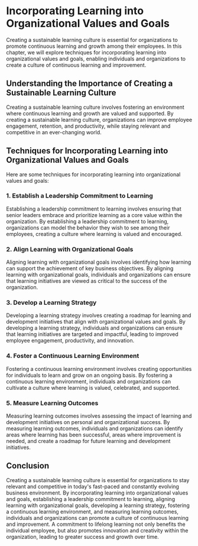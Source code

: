 # Incorporating Learning into Organizational Values and Goals

Creating a sustainable learning culture is essential for organizations to promote continuous learning and growth among their employees. In this chapter, we will explore techniques for incorporating learning into organizational values and goals, enabling individuals and organizations to create a culture of continuous learning and improvement.

## Understanding the Importance of Creating a Sustainable Learning Culture

Creating a sustainable learning culture involves fostering an environment where continuous learning and growth are valued and supported. By creating a sustainable learning culture, organizations can improve employee engagement, retention, and productivity, while staying relevant and competitive in an ever-changing world.

## Techniques for Incorporating Learning into Organizational Values and Goals

Here are some techniques for incorporating learning into organizational values and goals:

### 1\. Establish a Leadership Commitment to Learning

Establishing a leadership commitment to learning involves ensuring that senior leaders embrace and prioritize learning as a core value within the organization. By establishing a leadership commitment to learning, organizations can model the behavior they wish to see among their employees, creating a culture where learning is valued and encouraged.

### 2\. Align Learning with Organizational Goals

Aligning learning with organizational goals involves identifying how learning can support the achievement of key business objectives. By aligning learning with organizational goals, individuals and organizations can ensure that learning initiatives are viewed as critical to the success of the organization.

### 3\. Develop a Learning Strategy

Developing a learning strategy involves creating a roadmap for learning and development initiatives that align with organizational values and goals. By developing a learning strategy, individuals and organizations can ensure that learning initiatives are targeted and impactful, leading to improved employee engagement, productivity, and innovation.

### 4\. Foster a Continuous Learning Environment

Fostering a continuous learning environment involves creating opportunities for individuals to learn and grow on an ongoing basis. By fostering a continuous learning environment, individuals and organizations can cultivate a culture where learning is valued, celebrated, and supported.

### 5\. Measure Learning Outcomes

Measuring learning outcomes involves assessing the impact of learning and development initiatives on personal and organizational success. By measuring learning outcomes, individuals and organizations can identify areas where learning has been successful, areas where improvement is needed, and create a roadmap for future learning and development initiatives.

## Conclusion

Creating a sustainable learning culture is essential for organizations to stay relevant and competitive in today's fast-paced and constantly evolving business environment. By incorporating learning into organizational values and goals, establishing a leadership commitment to learning, aligning learning with organizational goals, developing a learning strategy, fostering a continuous learning environment, and measuring learning outcomes, individuals and organizations can promote a culture of continuous learning and improvement. A commitment to lifelong learning not only benefits the individual employee, but also promotes innovation and creativity within the organization, leading to greater success and growth over time.
